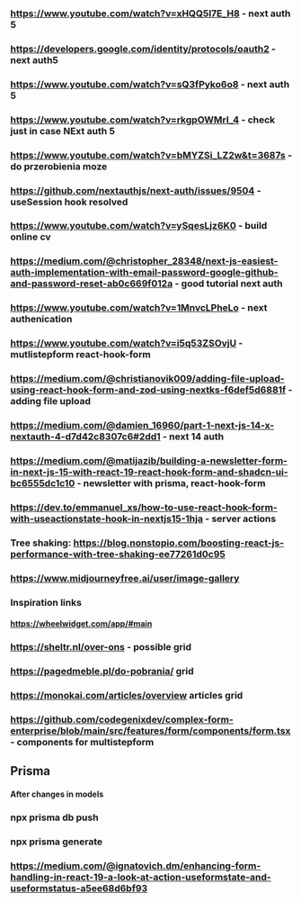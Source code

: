 ### https://www.youtube.com/watch?v=xHQQ5I7E_H8 - next auth 5

### https://developers.google.com/identity/protocols/oauth2 - next auth5

### https://www.youtube.com/watch?v=sQ3fPyko6o8 - next auth 5

### https://www.youtube.com/watch?v=rkgpOWMrI_4 - check just in case NExt auth 5

### https://www.youtube.com/watch?v=bMYZSi_LZ2w&t=3687s - do przerobienia moze

### https://github.com/nextauthjs/next-auth/issues/9504 - useSession hook resolved

### https://www.youtube.com/watch?v=ySqesLjz6K0 - build online cv

### https://medium.com/@christopher_28348/next-js-easiest-auth-implementation-with-email-password-google-github-and-password-reset-ab0c669f012a - good tutorial next auth

### https://www.youtube.com/watch?v=1MnvcLPheLo - next authenication

### https://www.youtube.com/watch?v=i5q53ZSOvjU - mutlistepform react-hook-form

### https://medium.com/@christianovik009/adding-file-upload-using-react-hook-form-and-zod-using-nextks-f6def5d6881f - adding file upload

### https://medium.com/@damien_16960/part-1-next-js-14-x-nextauth-4-d7d42c8307c6#2dd1 - next 14 auth

### https://medium.com/@matijazib/building-a-newsletter-form-in-next-js-15-with-react-19-react-hook-form-and-shadcn-ui-bc6555dc1c10 - newsletter with prisma, react-hook-form

### https://dev.to/emmanuel_xs/how-to-use-react-hook-form-with-useactionstate-hook-in-nextjs15-1hja - server actions

### Tree shaking: https://blog.nonstopio.com/boosting-react-js-performance-with-tree-shaking-ee77261d0c95

### https://www.midjourneyfree.ai/user/image-gallery

### Inspiration links

#### https://wheelwidget.com/app/#main

### https://sheltr.nl/over-ons - possible grid

### https://pagedmeble.pl/do-pobrania/ grid

### https://monokai.com/articles/overview articles grid

### https://github.com/codegenixdev/complex-form-enterprise/blob/main/src/features/form/components/form.tsx - components for multistepform

## Prisma

#### After changes in models

### npx prisma db push

### npx prisma generate

### https://medium.com/@ignatovich.dm/enhancing-form-handling-in-react-19-a-look-at-action-useformstate-and-useformstatus-a5ee68d6bf93
